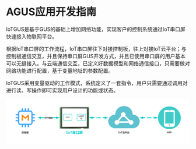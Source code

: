 # AGUS应用开发指南

  
IoTGUS是基于GUS的基础上增加网络功能，实现客户的控制系统通过IoT串口屏快速接入物联网平台。‌

根据IoT串口屏的工作流程，IoT串口屏往下对接控制板，往上对接IoT云平台；与控制板通信交互，并且保持串口屏GUS开发方式，并且已使用串口屏的用户基本可以无缝接入。与云端通信交互，已定义好数据模型和网络通信接口，只需要做对网络功能进行配置，基于变量地址的参数配置。‌

IoTGUS采用变量驱动的工作模式，系统定义了一套指令，用户只需要通过调用对进行读、写操作即可实现用户设计的功能或状态。

![](../../.gitbook/assets/iot-chuan-kou-ping-.jpg)

